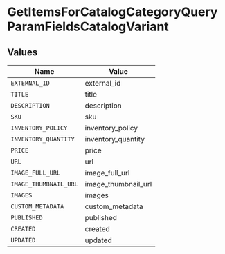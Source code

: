 # GetItemsForCatalogCategoryQueryParamFieldsCatalogVariant


## Values

| Name                  | Value                 |
| --------------------- | --------------------- |
| `EXTERNAL_ID`         | external_id           |
| `TITLE`               | title                 |
| `DESCRIPTION`         | description           |
| `SKU`                 | sku                   |
| `INVENTORY_POLICY`    | inventory_policy      |
| `INVENTORY_QUANTITY`  | inventory_quantity    |
| `PRICE`               | price                 |
| `URL`                 | url                   |
| `IMAGE_FULL_URL`      | image_full_url        |
| `IMAGE_THUMBNAIL_URL` | image_thumbnail_url   |
| `IMAGES`              | images                |
| `CUSTOM_METADATA`     | custom_metadata       |
| `PUBLISHED`           | published             |
| `CREATED`             | created               |
| `UPDATED`             | updated               |